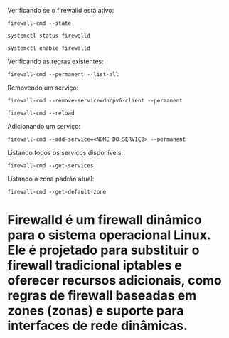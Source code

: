 Verificando se o firewalld está ativo:

    firewall-cmd --state

    systemctl status firewalld

    systemctl enable firewalld

Verificando as regras existentes:

    firewall-cmd --permanent --list-all

Removendo um serviço:

    firewall-cmd --remove-service=dhcpv6-client --permanent

    firewall-cmd --reload

Adicionando um serviço:

    firewall-cmd --add-service=<NOME DO SERVIÇO> --permanent

Listando todos os serviços disponíveis:

    firewall-cmd --get-services

Listando a zona padrão atual:

    firewall-cmd --get-default-zone

# Firewalld é um firewall dinâmico para o sistema operacional Linux. Ele é projetado para substituir o firewall tradicional iptables e oferecer recursos adicionais, como regras de firewall baseadas em zones (zonas) e suporte para interfaces de rede dinâmicas.